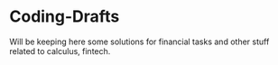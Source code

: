 # Coding-Drafts
Will be keeping here some solutions for financial tasks and other stuff related to calculus, fintech.
